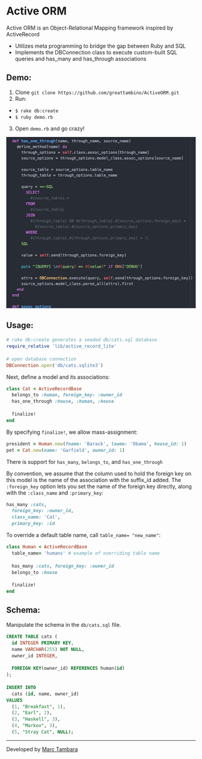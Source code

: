 # Active ORM

Active ORM is an Object-Relational Mapping framework inspired by ActiveRecord
- Utilizes meta programming to bridge the gap between Ruby and SQL
- Implements the DBConnection class to execute custom-built SQL queries and has_many and has_through associations

Demo:
-----
1. Clone ``git clone https://github.com/greattambino/ActiveORM.git``
2. Run:
  - ``$ rake db:create``
  - ``$ ruby demo.rb``
3. Open ``demo.rb`` and go crazy!


[![Screenshot](/doc/screenshot.png)](https://github.com/greattambino/ActiveORM.git)

Usage:
------
```ruby
# rake db:create generates a seeded db/cats.sql database
require_relative 'lib/active_record_lite'

# open database connection
DBConnection.open('db/cats.sqlite3')
```

Next, define a model and its associations:
```ruby
class Cat < ActiveRecordBase
  belongs_to :human, foreign_key: :owner_id
  has_one_through :house, :human, :house

  finalize!
end
```

By specifying ``finalize!``, we allow mass-assignment:
```ruby
president = Human.new(fname: 'Barack', lname: 'Obama', house_id: 1)
pet = Cat.new(name: 'Garfield', owner_id: 1)
```

There is support for ``has_many``, ``belongs_to``, and ``has_one_through``

By convention, we assume that the column used to hold the foreign key on this model is the name of the association with the suffix_id added. The ``:foreign_key`` option lets you set the name of the foreign key directly, along with the ``:class_name`` and ``:primary_key``:

```ruby
has_many :cats,
  foreign_key: :owner_id,
  class_name: 'Cat',
  primary_key: :id
```

To override a default table name, call ``table_name= "new_name"``:

```ruby
class Human < ActiveRecordBase
  table_name= 'humans' # example of overriding table name

  has_many :cats, foreign_key: :owner_id
  belongs_to :house

  finalize!
end
```

Schema:
------
Manipulate the schema in the ``db/cats.sql`` file.

```sql
CREATE TABLE cats (
  id INTEGER PRIMARY KEY,
  name VARCHAR(255) NOT NULL,
  owner_id INTEGER,

  FOREIGN KEY(owner_id) REFERENCES human(id)
);

INSERT INTO
  cats (id, name, owner_id)
VALUES
  (1, "Breakfast", 1),
  (2, "Earl", 2),
  (3, "Haskell", 3),
  (4, "Markov", 3),
  (5, "Stray Cat", NULL);
```
---
Developed by [Marc Tambara](http://www.MarcTambara.com)
